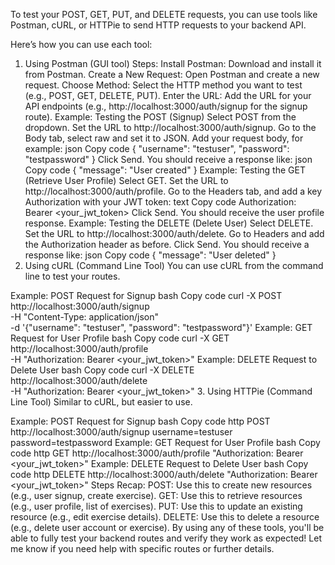 
To test your POST, GET, PUT, and DELETE requests, you can use tools like Postman, cURL, or HTTPie to send HTTP requests to your backend API.

Here’s how you can use each tool:

1. Using Postman (GUI tool)
Steps:
Install Postman: Download and install it from Postman.
Create a New Request: Open Postman and create a new request.
Choose Method: Select the HTTP method you want to test (e.g., POST, GET, DELETE, PUT).
Enter the URL: Add the URL for your API endpoints (e.g., http://localhost:3000/auth/signup for the signup route).
Example: Testing the POST (Signup)
Select POST from the dropdown.
Set the URL to http://localhost:3000/auth/signup.
Go to the Body tab, select raw and set it to JSON.
Add your request body, for example:
json
Copy code
{
  "username": "testuser",
  "password": "testpassword"
}
Click Send.
You should receive a response like:
json
Copy code
{
  "message": "User created"
}
Example: Testing the GET (Retrieve User Profile)
Select GET.
Set the URL to http://localhost:3000/auth/profile.
Go to the Headers tab, and add a key Authorization with your JWT token:
text
Copy code
Authorization: Bearer <your_jwt_token>
Click Send.
You should receive the user profile response.
Example: Testing the DELETE (Delete User)
Select DELETE.
Set the URL to http://localhost:3000/auth/delete.
Go to Headers and add the Authorization header as before.
Click Send.
You should receive a response like:
json
Copy code
{
  "message": "User deleted"
}
2. Using cURL (Command Line Tool)
You can use cURL from the command line to test your routes.

Example: POST Request for Signup
bash
Copy code
curl -X POST http://localhost:3000/auth/signup \
-H "Content-Type: application/json" \
-d '{"username": "testuser", "password": "testpassword"}'
Example: GET Request for User Profile
bash
Copy code
curl -X GET http://localhost:3000/auth/profile \
-H "Authorization: Bearer <your_jwt_token>"
Example: DELETE Request to Delete User
bash
Copy code
curl -X DELETE http://localhost:3000/auth/delete \
-H "Authorization: Bearer <your_jwt_token>"
3. Using HTTPie (Command Line Tool)
Similar to cURL, but easier to use.

Example: POST Request for Signup
bash
Copy code
http POST http://localhost:3000/auth/signup username=testuser password=testpassword
Example: GET Request for User Profile
bash
Copy code
http GET http://localhost:3000/auth/profile "Authorization: Bearer <your_jwt_token>"
Example: DELETE Request to Delete User
bash
Copy code
http DELETE http://localhost:3000/auth/delete "Authorization: Bearer <your_jwt_token>"
Steps Recap:
POST: Use this to create new resources (e.g., user signup, create exercise).
GET: Use this to retrieve resources (e.g., user profile, list of exercises).
PUT: Use this to update an existing resource (e.g., edit exercise details).
DELETE: Use this to delete a resource (e.g., delete user account or exercise).
By using any of these tools, you'll be able to fully test your backend routes and verify they work as expected! Let me know if you need help with specific routes or further details.